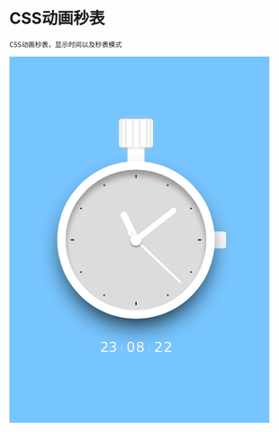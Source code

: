 # CSS动画秒表

	CSS动画秒表，显示时间以及秒表模式


![image](https://github.com/Fyus1201/clock/blob/master/image/mov0.png) 